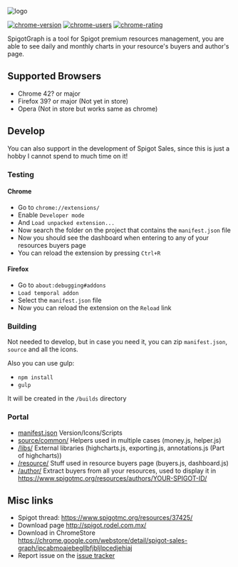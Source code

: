![logo](https://rodeldev.xyz/img/spigot.png)

[![chrome-version](https://img.shields.io/chrome-web-store/v/ipcabmoaiebegllbfjbljlpcedjehiaj.svg)](https://chrome.google.com/webstore/detail/spigot-sales-graph/ipcabmoaiebegllbfjbljlpcedjehiaj)
[![chrome-users](https://img.shields.io/chrome-web-store/users/ipcabmoaiebegllbfjbljlpcedjehiaj.svg)](https://chrome.google.com/webstore/detail/spigot-sales-graph/ipcabmoaiebegllbfjbljlpcedjehiaj)
[![chrome-rating](https://img.shields.io/chrome-web-store/rating/ipcabmoaiebegllbfjbljlpcedjehiaj.svg)](https://chrome.google.com/webstore/detail/spigot-sales-graph/ipcabmoaiebegllbfjbljlpcedjehiaj)

SpigotGraph is a tool for Spigot premium resources management, you are able to see daily and monthly charts in your resource's buyers and author's page.

## Supported Browsers

+ Chrome 42? or major
+ Firefox 39? or major (Not yet in store)
+ Opera (Not in store but works same as chrome)


## Develop

You can also support in the development of Spigot Sales, since this is just a hobby I cannot spend to much time on it!

### Testing

#### Chrome

+ Go to `chrome://extensions/`
+ Enable `Developer mode`
+ And `Load unpacked extension...`
+ Now search the folder on the project that contains the `manifest.json` file
+ Now you should see the dashboard when entering to any of your resources buyers page
+ You can reload the extension by pressing `Ctrl+R`

#### Firefox

+ Go to `about:debugging#addons`
+ `Load temporal addon`
+ Select the `manifest.json` file
+ Now you can reload the extension on the `Reload` link

### Building

Not needed to develop, but in case you need it, you can zip `manifest.json`, `source` and all the icons.

Also you can use gulp:
+ `npm install`
+ `gulp`

It will be created in the `/builds` directory

### Portal

+ [manifest.json](https://github.com/rodel77/SpigotSellsViewer-ChromeExtension/blob/master/manifest.json) Version/Icons/Scripts
+ [source/common/](https://github.com/rodel77/SpigotSellsViewer-ChromeExtension/blob/master/source/common) Helpers used in multiple cases (money.js, helper.js)
+ [/libs/](https://github.com/rodel77/SpigotSellsViewer-ChromeExtension/blob/master/source/libs) External libraries (highcharts.js, exporting.js, annotations.js (Part of highcharts))
+ [/resource/](https://github.com/rodel77/SpigotSellsViewer-ChromeExtension/blob/master/source/resource) Stuff used in resource buyers page (buyers.js, dashboard.js)
+ [/author/](https://github.com/rodel77/SpigotSellsViewer-ChromeExtension/blob/master/source/author) Extract buyers from all your resources, used to display it in https://www.spigotmc.org/resources/authors/YOUR-SPIGOT-ID/

## Misc links

+ Spigot thread: https://www.spigotmc.org/resources/37425/
+ Download page http://spigot.rodel.com.mx/
+ Download in ChromeStore https://chrome.google.com/webstore/detail/spigot-sales-graph/ipcabmoaiebegllbfjbljlpcedjehiaj
+ Report issue on the [issue tracker](https://github.com/rodel77/SpigotSellsViewer-ChromeExtension/issues)
